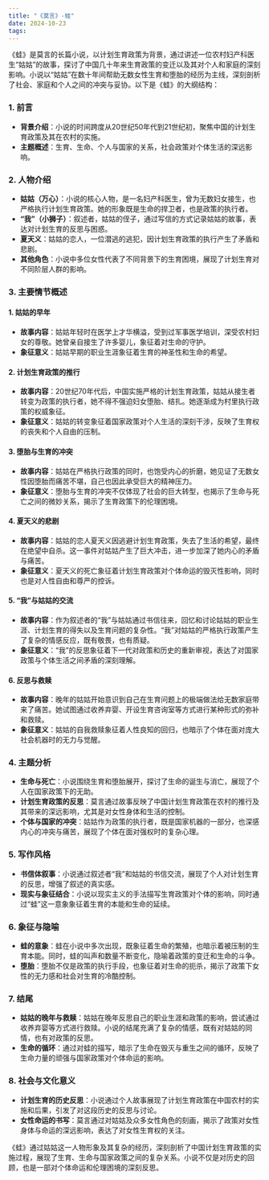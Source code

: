 ```yaml
---
title: "《莫言》-蛙"
date: 2024-10-23
tags: 
---
```

《蛙》是莫言的长篇小说，以计划生育政策为背景，通过讲述一位农村妇产科医生“姑姑”的故事，探讨了中国几十年来生育政策的变迁以及其对个人和家庭的深刻影响。小说以“姑姑”在数十年间帮助无数女性生育和堕胎的经历为主线，深刻剖析了社会、家庭和个人之间的冲突与妥协。以下是《蛙》的大纲结构：

### 1. **前言**
   - **背景介绍**：小说的时间跨度从20世纪50年代到21世纪初，聚焦中国的计划生育政策及其在农村的实施。
   - **主题概述**：生育、生命、个人与国家的关系，社会政策对个体生活的深远影响。

### 2. **人物介绍**
   - **姑姑（万心）**：小说的核心人物，是一名妇产科医生，曾为无数妇女接生，也严格执行计划生育政策。她的形象既是生命的捍卫者，也是政策的执行者。
   - **“我”（小狮子）**：叙述者，姑姑的侄子，通过写信的方式记录姑姑的故事，表达对计划生育的反思与困惑。
   - **夏天义**：姑姑的恋人，一位潜逃的逃犯，因计划生育政策的执行产生了矛盾和悲剧。
   - **其他角色**：小说中多位女性代表了不同背景下的生育困境，展现了计划生育对不同阶层人群的影响。

### 3. **主要情节概述**

#### 1. **姑姑的早年**
   - **故事内容**：姑姑年轻时在医学上才华横溢，受到过军事医学培训，深受农村妇女的尊敬。她曾亲自接生了许多婴儿，象征着对生命的守护。
   - **象征意义**：姑姑早期的职业生涯象征着生育的神圣性和生命的希望。

#### 2. **计划生育政策的推行**
   - **故事内容**：20世纪70年代后，中国实施严格的计划生育政策，姑姑从接生者转变为政策的执行者，她不得不强迫妇女堕胎、结扎。她逐渐成为村里执行政策的权威象征。
   - **象征意义**：姑姑的转变象征着国家政策对个人生活的深刻干涉，反映了生育权的丧失和个人自由的压制。

#### 3. **堕胎与生育的冲突**
   - **故事内容**：姑姑在严格执行政策的同时，也饱受内心的折磨，她见证了无数女性因堕胎而痛苦不堪，自己也因此承受巨大的精神压力。
   - **象征意义**：堕胎与生育的冲突不仅体现了社会的巨大转型，也揭示了生命与死亡之间的微妙关系，揭示了生育政策下的伦理困境。

#### 4. **夏天义的悲剧**
   - **故事内容**：姑姑的恋人夏天义因逃避计划生育政策，失去了生活的希望，最终在绝望中自杀。这一事件对姑姑产生了巨大冲击，进一步加深了她内心的矛盾与痛苦。
   - **象征意义**：夏天义的死亡象征着计划生育政策对个体命运的毁灭性影响，同时也是对人性自由和尊严的控诉。

#### 5. **“我”与姑姑的交流**
   - **故事内容**：作为叙述者的“我”与姑姑通过书信往来，回忆和讨论姑姑的职业生涯、计划生育的得失以及生育问题的复杂性。“我”对姑姑的严格执行政策产生了复杂的情感反应，既有敬畏，也有质疑。
   - **象征意义**：“我”的反思象征着下一代对政策和历史的重新审视，表达了对国家政策与个体生活之间矛盾的深刻理解。

#### 6. **反思与救赎**
   - **故事内容**：晚年的姑姑开始意识到自己在生育问题上的极端做法给无数家庭带来了痛苦。她试图通过收养弃婴、开设生育咨询室等方式进行某种形式的弥补和救赎。
   - **象征意义**：姑姑的自我救赎象征着人性良知的回归，也暗示了个体在面对庞大社会机器时的无力与觉醒。

### 4. **主题分析**
   - **生命与死亡**：小说围绕生育和堕胎展开，探讨了生命的诞生与消亡，展现了个人在国家政策下的无助。
   - **计划生育政策的反思**：莫言通过故事反映了中国计划生育政策在农村的推行及其带来的深远影响，尤其是对女性身体和生活的控制。
   - **个体与国家的冲突**：姑姑作为政策的执行者，既是国家机器的一部分，也深感内心的冲突与痛苦，展现了个体在面对强权时的复杂心理。

### 5. **写作风格**
   - **书信体叙事**：小说通过叙述者“我”和姑姑的书信交流，展现了个人对计划生育的反思，增强了叙述的真实感。
   - **现实与象征结合**：小说以现实主义的手法描写生育政策对个体的影响，同时通过“蛙”这一意象象征着生育的本能和生命的延续。

### 6. **象征与隐喻**
   - **蛙的意象**：蛙在小说中多次出现，既象征着生命的繁殖，也暗示着被压制的生育本能。同时，蛙的叫声和数量不断变化，隐喻着政策的变迁和生命的斗争。
   - **堕胎**：堕胎不仅是政策的执行手段，也象征着对生命的扼杀，揭示了政策下女性的无力感和社会对生育的冷酷控制。

### 7. **结尾**
   - **姑姑的晚年与救赎**：姑姑在晚年反思自己的职业生涯和政策的影响，尝试通过收养弃婴等方式进行救赎。小说的结尾充满了复杂的情感，既有对姑姑的同情，也有对政策的反思。
   - **生命的循环**：通过对蛙的描写，暗示了生命在毁灭与重生之间的循环，反映了生命力量的顽强与国家政策对个体命运的影响。

### 8. **社会与文化意义**
   - **计划生育的历史反思**：小说通过个人故事展现了计划生育政策在中国农村的实施和后果，引发了对这段历史的反思与讨论。
   - **女性命运的书写**：莫言通过对姑姑及众多女性角色的刻画，揭示了政策对女性身体与命运的深远影响，表达了对女性生育权的关注。

《蛙》通过姑姑这一人物形象及其复杂的经历，深刻剖析了中国计划生育政策的实施过程，展现了生育、生命与国家政策之间的复杂关系。小说不仅是对历史的回顾，也是一部对个体命运和伦理困境的深刻反思。
